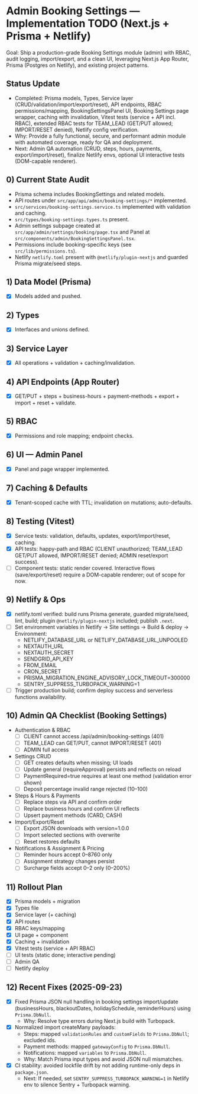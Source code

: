 # Admin Booking Settings — Implementation TODO (Next.js + Prisma + Netlify)

Goal: Ship a production-grade Booking Settings module (admin) with RBAC, audit logging, import/export, and a clean UI, leveraging Next.js App Router, Prisma (Postgres on Netlify), and existing project patterns.


## Status Update

- Completed: Prisma models, Types, Service layer (CRUD/validation/import/export/reset), API endpoints, RBAC permissions/mapping, BookingSettingsPanel UI, Booking Settings page wrapper, caching with invalidation, Vitest tests (service + API incl. RBAC), extended RBAC tests for TEAM_LEAD (GET/PUT allowed; IMPORT/RESET denied), Netlify config verification.
- Why: Provide a fully functional, secure, and performant admin module with automated coverage, ready for QA and deployment.
- Next: Admin QA automation (CRUD, steps, hours, payments, export/import/reset), finalize Netlify envs, optional UI interactive tests (DOM-capable renderer).


## 0) Current State Audit

- Prisma schema includes BookingSettings and related models.
- API routes under `src/app/api/admin/booking-settings/*` implemented.
- `src/services/booking-settings.service.ts` implemented with validation and caching.
- `src/types/booking-settings.types.ts` present.
- Admin settings subpage created at `src/app/admin/settings/booking/page.tsx` and Panel at `src/components/admin/BookingSettingsPanel.tsx`.
- Permissions include booking-specific keys (see `src/lib/permissions.ts`).
- Netlify `netlify.toml` present with `@netlify/plugin-nextjs` and guarded Prisma migrate/seed steps.


## 1) Data Model (Prisma)

- [x] Models added and pushed.

## 2) Types

- [x] Interfaces and unions defined.

## 3) Service Layer

- [x] All operations + validation + caching/invalidation.

## 4) API Endpoints (App Router)

- [x] GET/PUT + steps + business-hours + payment-methods + export + import + reset + validate.

## 5) RBAC

- [x] Permissions and role mapping; endpoint checks.

## 6) UI — Admin Panel

- [x] Panel and page wrapper implemented.

## 7) Caching & Defaults

- [x] Tenant-scoped cache with TTL; invalidation on mutations; auto-defaults.

## 8) Testing (Vitest)

- [x] Service tests: validation, defaults, updates, export/import/reset, caching.
- [x] API tests: happy-path and RBAC (CLIENT unauthorized; TEAM_LEAD GET/PUT allowed, IMPORT/RESET denied; ADMIN reset/export success).
- [ ] Component tests: static render covered. Interactive flows (save/export/reset) require a DOM-capable renderer; out of scope for now.

## 9) Netlify & Ops

- [x] netlify.toml verified: build runs Prisma generate, guarded migrate/seed, lint, build; plugin `@netlify/plugin-nextjs` included; publish `.next`.
- [ ] Set environment variables in Netlify → Site settings → Build & deploy → Environment:
  - NETLIFY_DATABASE_URL or NETLIFY_DATABASE_URL_UNPOOLED
  - NEXTAUTH_URL
  - NEXTAUTH_SECRET
  - SENDGRID_API_KEY
  - FROM_EMAIL
  - CRON_SECRET
  - PRISMA_MIGRATION_ENGINE_ADVISORY_LOCK_TIMEOUT=300000
  - SENTRY_SUPPRESS_TURBOPACK_WARNING=1
- [ ] Trigger production build; confirm deploy success and serverless functions availability.

## 10) Admin QA Checklist (Booking Settings)

- Authentication & RBAC
  - [ ] CLIENT cannot access /api/admin/booking-settings (401)
  - [ ] TEAM_LEAD can GET/PUT, cannot IMPORT/RESET (401)
  - [ ] ADMIN full access
- Settings CRUD
  - [ ] GET creates defaults when missing; UI loads
  - [ ] Update general (requireApproval) persists and reflects on reload
  - [ ] PaymentRequired=true requires at least one method (validation error shown)
  - [ ] Deposit percentage invalid range rejected (10–100)
- Steps & Hours & Payments
  - [ ] Replace steps via API and confirm order
  - [ ] Replace business hours and confirm UI reflects
  - [ ] Upsert payment methods (CARD, CASH)
- Import/Export/Reset
  - [ ] Export JSON downloads with version=1.0.0
  - [ ] Import selected sections with overwrite
  - [ ] Reset restores defaults
- Notifications & Assignment & Pricing
  - [ ] Reminder hours accept 0–8760 only
  - [ ] Assignment strategy changes persist
  - [ ] Surcharge fields accept 0–2 only (0–200%)

## 11) Rollout Plan

- [x] Prisma models + migration
- [x] Types file
- [x] Service layer (+ caching)
- [x] API routes
- [x] RBAC keys/mapping
- [x] UI page + component
- [x] Caching + invalidation
- [x] Vitest tests (service + API RBAC)
- [ ] UI tests (static done; interactive pending)
- [ ] Admin QA
- [ ] Netlify deploy

## 12) Recent Fixes (2025-09-23)

- [x] Fixed Prisma JSON null handling in booking settings import/update (businessHours, blackoutDates, holidaySchedule, reminderHours) using `Prisma.DbNull`.
  - Why: Resolve type errors during Next.js build with Turbopack.
- [x] Normalized import createMany payloads:
  - Steps: mapped `validationRules` and `customFields` to `Prisma.DbNull`; excluded ids.
  - Payment methods: mapped `gatewayConfig` to `Prisma.DbNull`.
  - Notifications: mapped `variables` to `Prisma.DbNull`.
  - Why: Match Prisma input types and avoid JSON null mismatches.
- [x] CI stability: avoided lockfile drift by not adding runtime-only deps in `package.json`.
  - Next: If needed, set `SENTRY_SUPPRESS_TURBOPACK_WARNING=1` in Netlify env to silence Sentry + Turbopack warning.
